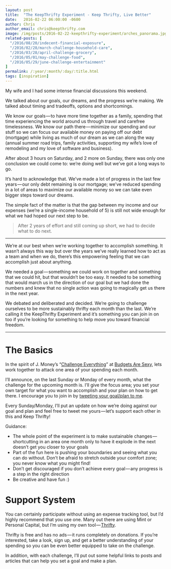 ```yaml
---
layout: post
title:  "The KeepThrifty Experiment - Keep Thrifty, Live Better"
date:   2016-02-22 06:00:00 -0600
author: Chris
author_email: chris@keepthrifty.com
image: /img/posts/2016-02-22-keepthrifty-experiment/arches_panorama.jpg
related-posts: [
  "/2016/08/20/indecent-financial-exposure",
  "/2016/02/28/march-challenge-household-care",
  "/2016/03/28/april-challenge-grocery",
  "/2016/05/01/may-challenge-food",
  "/2016/05/29/june-challenge-entertainment"
]
permalink: /:year/:month/:day/:title.html
tags: [inspiration]
---
```

My wife and I had some intense financial discussions this weekend.

We talked about our goals, our dreams, and the progress we’re making. We talked about timing and tradeoffs, options and shortcomings.

We know our goals — to have more time together as a family, spending that time experiencing the world around us through travel and carefree timelessness.
We know our path there — minimize our spending and our stuff so we can focus our available money on paying off our debt (mortgage) while living as much of our dream as we can along the way (annual summer road trips, family activities, supporting my wife’s love of remodeling and my love of software and business).

After about 3 hours on Saturday, and 2 more on Sunday, there was only one conclusion we could come to: we’re doing well but we’ve got a long ways to go.

It’s hard to acknowledge that. We’ve made a lot of progress in the last few years — our only debt remaining is our mortgage; we’ve reduced spending in a lot of areas to maximize our available money so we can take even bigger steps toward our dreams.

The simple fact of the matter is that the gap between my income and our expenses (we’re a single-income household of 5) is still not wide enough for what we had hoped our next step to be.

> After 2 years of effort and still coming up short, we had to decide what to do next.

***

We’re at our best when we’re working together to accomplish something. It wasn’t always this way but over the years we’ve really learned how to act as a team and when we do, there’s this empowering feeling that we can accomplish just about anything.

We needed a goal — something we could work on together and something that we could hit, but that wouldn’t be too easy. It needed to be something that would march us in the direction of our goal but we had done the numbers and knew that no single action was going to magically get us there in the next year.

We debated and deliberated and decided. We’re going to challenge ourselves to be more sustainably thrifty each month than the last. We’re calling it the KeepThrifty Experiment and it’s something you can join in on too if you’re looking for something to help move you toward financial freedom.

***

# The Basics #

In the spirit of J. Money’s “[Challenge Everything][challenge-everything]” at [Budgets Are Sexy][budgets-are-sexy], lets work together to attack one area of your spending each month.

I’ll announce, on the last Sunday or Monday of every month, what the challenge for the upcoming month is. I’ll give the focus area; you set your own target for what you want to accomplish and your plan on how to get there. I encourage you to join in by [tweeting your goal/plan to me][tweet-your-plan].

Every Sunday/Monday, I’ll put an update on how we’re doing against our goal and plan and feel free to tweet me yours — let’s support each other in this and Keep Thrifty!

Guidance:

* The whole point of the experiment is to make sustainable changes — shortcutting in an area one month only to have it explode in the next doesn’t get you closer to your goals
* Part of the fun here is pushing your boundaries and seeing what you can do without. Don’t be afraid to stretch outside your comfort zone; you never know what you might find!
* Don’t get discouraged if you don’t achieve every goal — any progress is a step in the right direction
* Be creative and have fun :)

# Support System #

You can certainly participate without using an expense tracking tool, but I’d highly recommend that you use one. Many out there are using Mint or Personal Capital, but I’m using my own tool — [Thrifty][thrifty].

Thrifty is free and has no ads — it runs completely on donations. If you’re interested, take a look, sign up, and get a better understanding of your spending so you can be even better equipped to take on the challenge.

In addition, with each challenge, I’ll put out some helpful links to posts and articles that can help you set a goal and make a plan.

[challenge-everything]: http://www.madfientist.com/budgets-are-sexy-interview/
[budgets-are-sexy]: http://www.budgetsaresexy.com/challenge-everything/
[tweet-your-plan]: https://twitter.com/intent/tweet?text=I%27m%20going%20to%20Keep%20Thrifty%20this%20month!%20@keepthrifty
[thrifty]: https://tools.keepthrifty.com/
